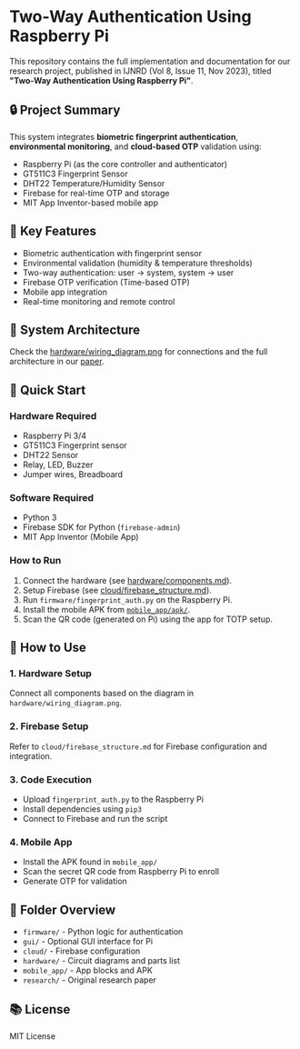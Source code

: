 # Two-Way Authentication Using Raspberry Pi

This repository contains the full implementation and documentation for our research project, published in IJNRD (Vol 8, Issue 11, Nov 2023), titled **"Two-Way Authentication Using Raspberry Pi"**.

## 🔒 Project Summary

This system integrates **biometric fingerprint authentication**, **environmental monitoring**, and **cloud-based OTP** validation using:
- Raspberry Pi (as the core controller and authenticator)
- GT511C3 Fingerprint Sensor
- DHT22 Temperature/Humidity Sensor
- Firebase for real-time OTP and storage
- MIT App Inventor-based mobile app

## 📸 Key Features

- Biometric authentication with fingerprint sensor
- Environmental validation (humidity & temperature thresholds)
- Two-way authentication: user → system, system → user
- Firebase OTP verification (Time-based OTP)
- Mobile app integration
- Real-time monitoring and remote control

## 🧠 System Architecture

Check the [hardware/wiring_diagram.png](hardware/wiring_diagram.png) for connections and the full architecture in our [paper](research/IJNRD2311374.pdf).

## 🚀 Quick Start

### Hardware Required
- Raspberry Pi 3/4
- GT511C3 Fingerprint sensor
- DHT22 Sensor
- Relay, LED, Buzzer
- Jumper wires, Breadboard

### Software Required
- Python 3
- Firebase SDK for Python (`firebase-admin`)
- MIT App Inventor (Mobile App)

### How to Run
1. Connect the hardware (see [hardware/components.md](hardware/components.md)).
2. Setup Firebase (see [cloud/firebase_structure.md](cloud/firebase_structure.md)).
3. Run `firmware/fingerprint_auth.py` on the Raspberry Pi.
4. Install the mobile APK from [`mobile_app/apk/`](mobile_app/apk/).
5. Scan the QR code (generated on Pi) using the app for TOTP setup.

## 🚀 How to Use

### 1. Hardware Setup
Connect all components based on the diagram in `hardware/wiring_diagram.png`.

### 2. Firebase Setup
Refer to `cloud/firebase_structure.md` for Firebase configuration and integration.

### 3. Code Execution
- Upload `fingerprint_auth.py` to the Raspberry Pi
- Install dependencies using `pip3`
- Connect to Firebase and run the script

### 4. Mobile App
- Install the APK found in `mobile_app/`
- Scan the secret QR code from Raspberry Pi to enroll
- Generate OTP for validation

## 📂 Folder Overview
- `firmware/` - Python logic for authentication
- `gui/` - Optional GUI interface for Pi
- `cloud/` - Firebase configuration
- `hardware/` - Circuit diagrams and parts list
- `mobile_app/` - App blocks and APK
- `research/` - Original research paper

## 📚 License
MIT License
